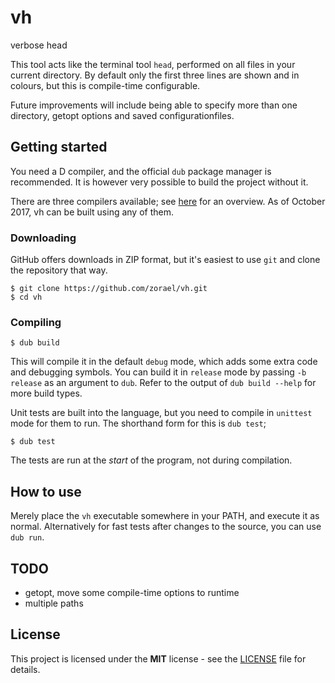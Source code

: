 # vh

verbose head

This tool acts like the terminal tool `head`, performed on all files in your current directory. By default only the first three lines are shown and in colours, but this is compile-time configurable.

Future improvements will include being able to specify more than one directory, getopt options and saved configurationfiles.

## Getting started

You need a D compiler, and the official `dub` package manager is recommended. It is however very possible to build the project without it.

There are three compilers available; see [here](https://wiki.dlang.org/Compilers) for an overview. As of October 2017, vh can be built using any of them.

### Downloading

GitHub offers downloads in ZIP format, but it's easiest to use `git` and clone the repository that way.

    $ git clone https://github.com/zorael/vh.git
    $ cd vh

### Compiling

    $ dub build

This will compile it in the default `debug` mode, which adds some extra code and debugging symbols. You can build it in `release` mode by passing `-b release` as an argument to `dub`. Refer to the output of `dub build --help` for more build types.

Unit tests are built into the language, but you need to compile in `unittest` mode for them to run. The shorthand form for this is `dub test`;

    $ dub test

The tests are run at the *start* of the program, not during compilation.

## How to use

Merely place the `vh` executable somewhere in your PATH, and execute it as normal. Alternatively for fast tests after changes to the source, you can use `dub run`.

## TODO
* getopt, move some compile-time options to runtime
* multiple paths

## License
This project is licensed under the **MIT** license - see the [LICENSE](LICENSE) file for details.
